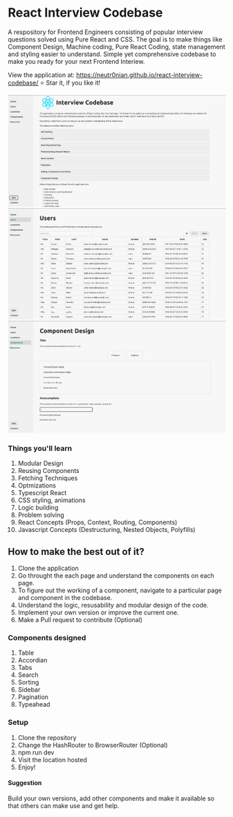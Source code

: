 # React Interview Codebase

A respository for Frontend Engineers consisting of popular interview questions solved using Pure React and CSS.
The goal is to make things like Component Design, Machine coding, Pure React Coding, state management and styling easier to understand.
Simple yet comprehensive codebase to make you ready for your next Frontend Interiew.

View the application at: https://neutr0nian.github.io/react-interview-codebase/
⭐ Star it, if you like it!

![Home](screenshots/home.png)
![Users](screenshots/users.png)
![Components](screenshots/components.png)

### Things you'll learn

1. Modular Design
2. Reusing Components
3. Fetching Techniques
4. Optmizations
5. Typescript React
6. CSS styling, animations
7. Logic building
8. Problem solving
9. React Concepts (Props, Context, Routing, Components)
10. Javascript Concepts (Destructuring, Nested Objects, Polyfills)

## How to make the best out of it?

1. Clone the application
2. Go throught the each page and understand the components on each page.
3. To figure out the working of a component, navigate to a particular page and component in the codebase.
4. Understand the logic, resusability and modular design of the code.
5. Implement your own version or improve the current one.
6. Make a Pull request to contribute (Optional)

### Components designed

1. Table
2. Accordian
3. Tabs
4. Search
5. Sorting
6. Sidebar
7. Pagination
8. Typeahead

### Setup

1. Clone the repository
2. Change the HashRouter to BrowserRouter (Optional)
3. npm run dev
4. Visit the location hosted
5. Enjoy!

#### Suggestion

Build your own versions, add other components and make it available so that others can make use and get help.

